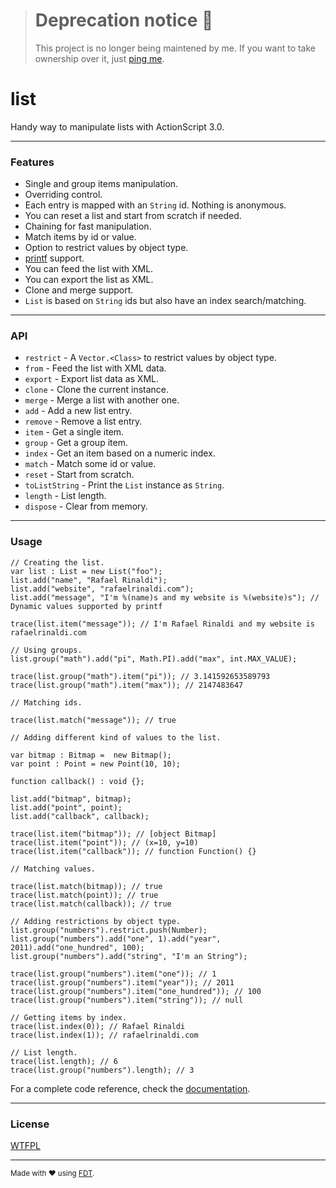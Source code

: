> # Deprecation notice :rotating_light:
> This project is no longer being maintened by me. If you want to take ownership over it, just [ping me](https://github.com/rafaelrinaldi/contact).

[asdoc]: http://rafaelrinaldi.github.com/list/asdoc
[license]: https://github.com/rafaelrinaldi/list/raw/master/license.txt
[printf]: https://github.com/arthur-debert/printf-as3
[fdt]: http://fdt.powerflasher.com

# list
Handy way to manipulate lists with ActionScript 3.0.

---
### Features
- Single and group items manipulation.
- Overriding control.
- Each entry is mapped with an `String` id. Nothing is anonymous.
- You can reset a list and start from scratch if needed.
- Chaining for fast manipulation.
- Match items by id or value.
- Option to restrict values by object type.
- [printf][printf] support.
- You can feed the list with XML.
- You can export the list as XML.
- Clone and merge support.
- `List` is based on `String` ids but also have an index search/matching.

---
### API
- `restrict` - A `Vector.<Class>` to restrict values by object type.
- `from` - Feed the list with XML data.
- `export` - Export list data as XML.
- `clone` - Clone the current instance.
- `merge` - Merge a list with another one.
- `add` - Add a new list entry.
- `remove` - Remove a list entry.
- `item` - Get a single item.
- `group` - Get a group item.
- `index` - Get an item based on a numeric index.
- `match` - Match some id or value.
- `reset` - Start from scratch.
- `toListString` - Print the `List` instance as `String`.
- `length` - List length.
- `dispose` - Clear from memory.

---
### Usage

	// Creating the list.
	var list : List = new List("foo");
	list.add("name", "Rafael Rinaldi");
	list.add("website", "rafaelrinaldi.com");
	list.add("message", "I'm %(name)s and my website is %(website)s"); // Dynamic values supported by printf
	
	trace(list.item("message")); // I'm Rafael Rinaldi and my website is rafaelrinaldi.com
	
	// Using groups.
	list.group("math").add("pi", Math.PI).add("max", int.MAX_VALUE);
	
	trace(list.group("math").item("pi")); // 3.141592653589793
	trace(list.group("math").item("max")); // 2147483647
	
	// Matching ids.
	
	trace(list.match("message")); // true
	
	// Adding different kind of values to the list.
	
	var bitmap : Bitmap =  new Bitmap();
	var point : Point = new Point(10, 10);
	
	function callback() : void {};
	
	list.add("bitmap", bitmap);
	list.add("point", point);
	list.add("callback", callback);
	
	trace(list.item("bitmap")); // [object Bitmap]
	trace(list.item("point")); // (x=10, y=10)
	trace(list.item("callback")); // function Function() {}
	
	// Matching values.
	
	trace(list.match(bitmap)); // true
	trace(list.match(point)); // true
	trace(list.match(callback)); // true
	
	// Adding restrictions by object type.
	list.group("numbers").restrict.push(Number);
	list.group("numbers").add("one", 1).add("year", 2011).add("one_hundred", 100);
	list.group("numbers").add("string", "I'm an String");
	
	trace(list.group("numbers").item("one")); // 1
	trace(list.group("numbers").item("year")); // 2011
	trace(list.group("numbers").item("one_hundred")); // 100
	trace(list.group("numbers").item("string")); // null
	
	// Getting items by index.
	trace(list.index(0)); // Rafael Rinaldi
	trace(list.index(1)); // rafaelrinaldi.com
	
	// List length.
	trace(list.length); // 6
	trace(list.group("numbers").length); // 3

For a complete code reference, check the [documentation][asdoc].

---
### License
[WTFPL][license]

---
<small>Made with ♥ using [FDT][fdt].</small>
